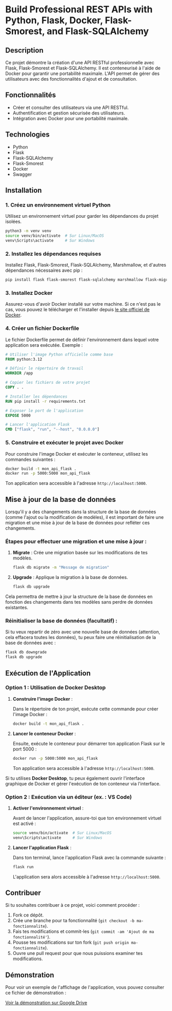 
# Build Professional REST APIs with Python, Flask, Docker, Flask-Smorest, and Flask-SQLAlchemy

## Description

Ce projet démontre la création d'une API RESTful professionnelle avec Flask, Flask-Smorest et Flask-SQLAlchemy. Il est conteneurisé à l'aide de Docker pour garantir une portabilité maximale. L'API permet de gérer des utilisateurs avec des fonctionnalités d'ajout et de consultation.

## Fonctionnalités

- Créer et consulter des utilisateurs via une API RESTful.
- Authentification et gestion sécurisée des utilisateurs.
- Intégration avec Docker pour une portabilité maximale.

## Technologies

- Python
- Flask
- Flask-SQLAlchemy
- Flask-Smorest
- Docker
- Swagger



## Installation

### 1. Créez un environnement virtuel Python

Utilisez un environnement virtuel pour garder les dépendances du projet isolées.

```bash
python3 -m venv venv
source venv/bin/activate  # Sur Linux/MacOS
venv\Scripts\activate     # Sur Windows
```

### 2. Installez les dépendances requises

Installez Flask, Flask-Smorest, Flask-SQLAlchemy, Marshmallow, et d'autres dépendances nécessaires avec pip :

```bash
pip install flask flask-smorest flask-sqlalchemy marshmallow flask-migrate
```

### 3. Installez Docker

Assurez-vous d'avoir Docker installé sur votre machine. Si ce n'est pas le cas, vous pouvez le télécharger et l'installer depuis [le site officiel de Docker](https://www.docker.com/get-started).

### 4. Créer un fichier Dockerfile

Le fichier Dockerfile permet de définir l'environnement dans lequel votre application sera exécutée. Exemple :

```dockerfile
# Utiliser l'image Python officielle comme base
FROM python:3.12

# Définir le répertoire de travail
WORKDIR /app

# Copier les fichiers de votre projet
COPY . .

# Installer les dépendances
RUN pip install -r requirements.txt

# Exposer le port de l'application
EXPOSE 5000

# Lancer l'application Flask
CMD ["flask", "run", "--host", "0.0.0.0"]
```

### 5. Construire et exécuter le projet avec Docker

Pour construire l'image Docker et exécuter le conteneur, utilisez les commandes suivantes :

```bash
docker build -t mon_api_flask .
docker run -p 5000:5000 mon_api_flask

```
Ton application sera accessible à l'adresse `http://localhost:5000`.


## Mise à jour de la base de données

Lorsqu'il y a des changements dans la structure de la base de données (comme l'ajout ou la modification de modèles), il est important de faire une migration et une mise à jour de la base de données pour refléter ces changements.

### Étapes pour effectuer une migration et une mise à jour :

1. **Migrate** : Crée une migration basée sur les modifications de tes modèles.
   ```bash
   flask db migrate -m "Message de migration"
   ```

2. **Upgrade** : Applique la migration à la base de données.
   ```bash
   flask db upgrade
   ```

Cela permettra de mettre à jour la structure de la base de données en fonction des changements dans tes modèles sans perdre de données existantes.


### Réinitialiser la base de données (facultatif) :

Si tu veux repartir de zéro avec une nouvelle base de données (attention, cela effacera toutes les données), tu peux faire une réinitialisation de la base de données avec :

```bash
flask db downgrade
flask db upgrade
```




## Exécution de l'Application

### Option 1 : Utilisation de Docker Desktop

1. **Construire l'image Docker** :

   Dans le répertoire de ton projet, exécute cette commande pour créer l'image Docker :

   ```bash
   docker build -t mon_api_flask .
   ```

2. **Lancer le conteneur Docker** :

   Ensuite, exécute le conteneur pour démarrer ton application Flask sur le port 5000 :

   ```bash
   docker run -p 5000:5000 mon_api_flask
   ```

   Ton application sera accessible à l'adresse `http://localhost:5000`.

Si tu utilises **Docker Desktop**, tu peux également ouvrir l'interface graphique de Docker et gérer l'exécution de ton conteneur via l'interface.

### Option 2 : Exécution via un éditeur (ex. : VS Code)

1. **Activer l'environnement virtuel** :

   Avant de lancer l'application, assure-toi que ton environnement virtuel est activé :

   ```bash
   source venv/bin/activate  # Sur Linux/MacOS
   venv\Scripts\activate     # Sur Windows
   ```

2. **Lancer l'application Flask** :

   Dans ton terminal, lance l'application Flask avec la commande suivante :

   ```bash
   flask run
   ```

   L'application sera alors accessible à l'adresse `http://localhost:5000`.

## Contribuer

Si tu souhaites contribuer à ce projet, voici comment procéder :

1. Fork ce dépôt.
2. Crée une branche pour ta fonctionnalité (`git checkout -b ma-fonctionnalite`).
3. Fais tes modifications et commit-les (`git commit -am 'Ajout de ma fonctionnalité'`).
4. Pousse tes modifications sur ton fork (`git push origin ma-fonctionnalite`).
5. Ouvre une pull request pour que nous puissions examiner tes modifications.
## Démonstration

Pour voir un exemple de l'affichage de l'application, vous pouvez consulter ce fichier de démonstration :

[Voir la démonstration sur Google Drive](https://docs.google.com/document/d/1Xta3Nj-M2Nkp-6z9pcv70Q9wLuUuRwI4IHlwnL8IDCk/edit?tab=t.0)

